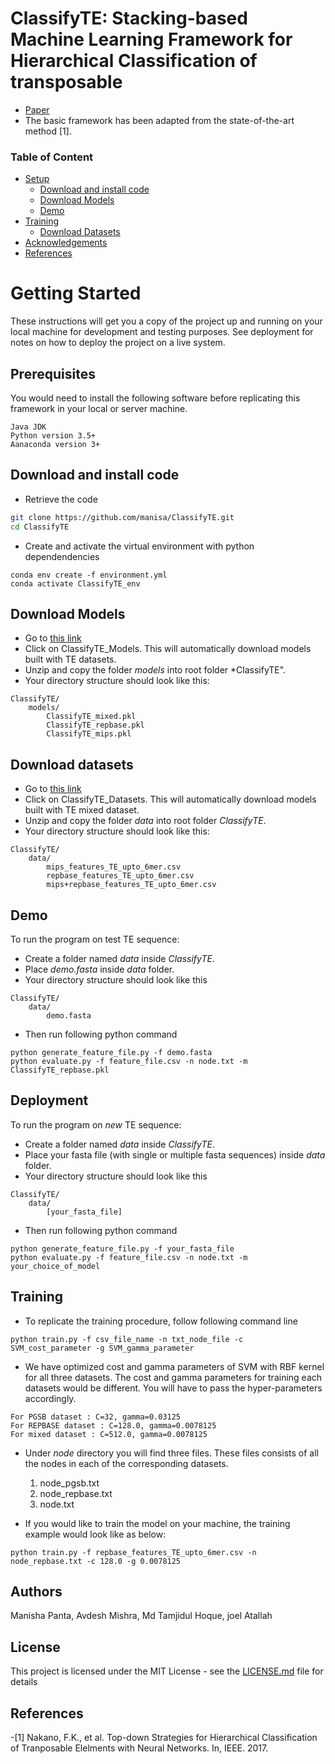 # ClassifyTE: Stacking-based Machine Learning Framework for Hierarchical Classification of transposable 

- [Paper](https://arxiv.org/abs/1907.01674)
- The basic framework has been adapted from the state-of-the-art method [1].

### Table of Content
- [Setup](#getting-started)
	- [Download and install code](#download-and-install-code)
	- [Download Models](#download-models)
	- [Demo](#demo)
- [Training](#training)
	- [Download Datasets](#download-datasets)
- [Acknowledgements](#achknowledgement)
- [References](#references)


# Getting Started

These instructions will get you a copy of the project up and running on your local machine for development and testing purposes. See deployment for notes on how to deploy the project on a live system.

## Prerequisites

You would need to install the following software before replicating this framework in your local or server machine.

```
Java JDK
Python version 3.5+
Aanaconda version 3+
```

## Download and install code
- Retrieve the code
```sh
git clone https://github.com/manisa/ClassifyTE.git
cd ClassifyTE
```

- Create and activate the virtual environment with python dependendencies
```
conda env create -f environment.yml
conda activate ClassifyTE_env
```


## Download Models
- Go to [this link](https://drive.google.com/drive/folders/1JqbE1bl9k54hMiS4ffCWfYZjcDiFU68b?usp=sharing)
- Click on ClassifyTE_Models. This will automatically download models built with TE datasets.
- Unzip and copy the folder *models* into root folder *ClassifyTE".
- Your directory structure should look like this:

```
ClassifyTE/
	models/
		ClassifyTE_mixed.pkl
		ClassifyTE_repbase.pkl
		ClassifyTE_mips.pkl
```

## Download datasets
- Go to [this link](https://drive.google.com/drive/folders/1JqbE1bl9k54hMiS4ffCWfYZjcDiFU68b?usp=sharing)
- Click on ClassifyTE_Datasets. This will automatically download models built with TE mixed dataset.
- Unzip and copy the folder *data* into root folder *ClassifyTE*.
- Your directory structure should look like this:

```
ClassifyTE/
	data/
		mips_features_TE_upto_6mer.csv
		repbase_features_TE_upto_6mer.csv
		mips+repbase_features_TE_upto_6mer.csv
```
## Demo
To run the program on test TE sequence:
- Create a folder named *data* inside *ClassifyTE*.
- Place *demo.fasta* inside *data* folder.
- Your directory structure should look like this

```
ClassifyTE/
	data/
		demo.fasta
```
- Then run following python command
```
python generate_feature_file.py -f demo.fasta
python evaluate.py -f feature_file.csv -n node.txt -m ClassifyTE_repbase.pkl
```

## Deployment
To run the program on *new* TE sequence:
- Create a folder named *data* inside *ClassifyTE*.
- Place your fasta file (with single or multiple fasta sequences) inside *data* folder.
- Your directory structure should look like this

```
ClassifyTE/
	data/
		[your_fasta_file]
```
- Then run following python command
```
python generate_feature_file.py -f your_fasta_file
python evaluate.py -f feature_file.csv -n node.txt -m your_choice_of_model
```

## Training
- To replicate the training procedure, follow following command line
```
python train.py -f csv_file_name -n txt_node_file -c SVM_cost_parameter -g SVM_gamma_parameter
```
- We have optimized cost and gamma parameters of SVM with RBF kernel for all three datasets. The cost and gamma parameters for training each datasets would be different. You will have to pass the hyper-parameters accordingly. 
```
For PGSB dataset : C=32, gamma=0.03125
For REPBASE dataset : C=128.0, gamma=0.0078125
For mixed dataset : C=512.0, gamma=0.0078125
```
- Under *node* directory you will find three files. These files consists of all the nodes in each of the corresponding datasets. 
	1.	node_pgsb.txt 
	2.	node_repbase.txt
	3.	node.txt

- If you would like to train the model on your machine, the training example would look like as below:
```
python train.py -f repbase_features_TE_upto_6mer.csv -n node_repbase.txt -c 128.0 -g 0.0078125
```

## Authors
Manisha Panta, Avdesh Mishra, Md Tamjidul Hoque, joel Atallah
## License

This project is licensed under the MIT License - see the [LICENSE.md](LICENSE.md) file for details

## References
-[1] Nakano, F.K., et al. Top-down Strategies for Hierarchical Classification of Tranposable Elelments with Neural Networks. In, IEEE. 2017.


